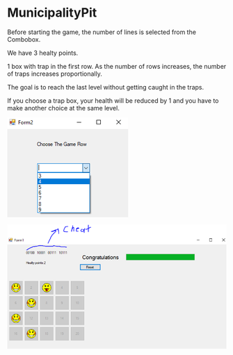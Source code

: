 # MunicipalityPit

Before starting the game, the number of lines is selected from the Combobox.

We have 3 healty points.

1 box with trap in the first row. As the number of rows increases, the number of traps increases proportionally.

The goal is to reach the last level without getting caught in the traps.

If you choose a trap box, your health will be reduced by 1 and you have to make another choice at the same level.

![This is an image](https://github.com/ozcanguler/MunicipalityPit/blob/master/pics/ss.PNG)

![This is an image](https://github.com/ozcanguler/MunicipalityPit/blob/master/pics/ss1.PNG)

